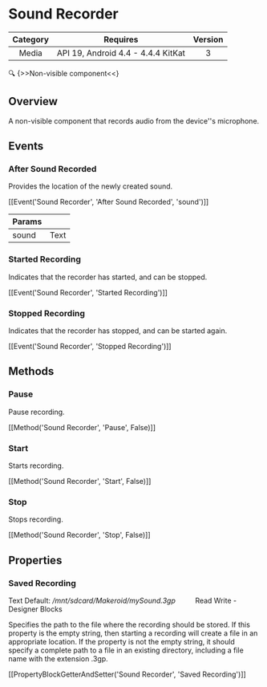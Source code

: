# Sound Recorder

| Category | Requires | Version |
|:--------:|:-------:|:--------:|
|Media|API 19, Android 4.4 - 4.4.4 KitKat|3|

:mag: {>>Non-visible component<<}

## Overview

A non-visible component that records audio from the device''s microphone.

## Events

### After Sound Recorded

Provides the location of the newly created sound.

[[Event('Sound Recorder', 'After Sound Recorded', 'sound')]]

| Params | []() |
|--------|------|
|sound|<span class="chip chip-text">Text</span>|


### Started Recording

Indicates that the recorder has started, and can be stopped.

[[Event('Sound Recorder', 'Started Recording')]]

### Stopped Recording

Indicates that the recorder has stopped, and can be started again.

[[Event('Sound Recorder', 'Stopped Recording')]]

## Methods

### Pause

Pause recording.

[[Method('Sound Recorder', 'Pause', False)]]

### Start

Starts recording.

[[Method('Sound Recorder', 'Start', False)]]

### Stop

Stops recording.

[[Method('Sound Recorder', 'Stop', False)]]

## Properties

### Saved Recording

<span class="chip chip-text">Text</span> <span class="chip chip-text">Default: <i>/mnt/sdcard/Makeroid/mySound.3gp</i></span>&nbsp;&nbsp;&nbsp;&nbsp;&nbsp;&nbsp;&nbsp;&nbsp;&nbsp;&nbsp;<span class="chip chip-rw">Read</span> <span class="chip chip-rw">Write</span> - <span class="chip chip-bd">Designer</span> <span class="chip chip-bd">Blocks</span> 

Specifies the path to the file where the recording should be stored. If this property is the empty string, then starting a recording will create a file in an appropriate location. If the property is not the empty string, it should specify a complete path to a file in an existing directory, including a file name with the extension .3gp.

[[PropertyBlockGetterAndSetter('Sound Recorder', 'Saved Recording')]]